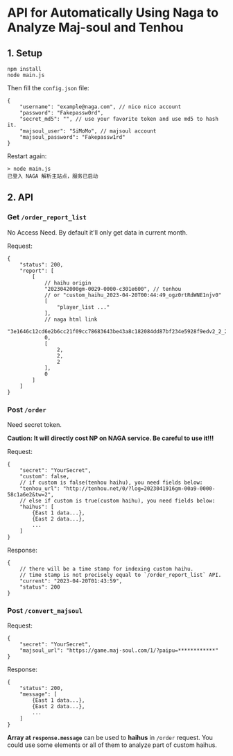 # API for Automatically Using Naga to Analyze Maj-soul and Tenhou

## 1. Setup

```shell
npm install
node main.js
```

Then fill the `config.json` file:

```json5
{
    "username": "example@naga.com", // nico nico account
    "password": "Fakepassw0rd",
    "secret_md5": "", // use your favorite token and use md5 to hash it.
    "majsoul_user": "SiMoMo", // majsoul account
    "majsoul_password": "Fakepassw1rd"
}
```

Restart again:

```
> node main.js
已登入 NAGA 解析主站点，服务已启动
```

## 2. API

### Get `/order_report_list`

No Access Need. By default it'll only get data in current month.

Request:

```json5
{
    "status": 200,
    "report": [
        [
            // haihu origin
            "2023042000gm-0029-0000-c301e600", // tenhou
            // or "custom_haihu_2023-04-20T00:44:49_ogz0rtRdWNE1njv0"
            [
                "player_list ..."
            ],
            // naga html link
            "3e1646c12cd6e2b6cc21f09cc78683643be43a8c182084dd87bf234e5928f9edv2_2_2",
            0,
            [
                2,
                2,
                2
            ],
            0
        ]
    ]
}
```



### Post `/order`

Need secret token.

**Caution: It will directly cost NP on NAGA service. Be careful to use it!!!**

Request:

```json5
{
    "secret": "YourSecret",
    "custom": false,
    // if custom is false(tenhou haihu), you need fields below:
    "tenhou_url": "http://tenhou.net/0/?log=2023041916gm-00a9-0000-58c1a6e2&tw=2",
    // else if custom is true(custom haihu), you need fields below:
    "haihus": [
        {East 1 data...},
        {East 2 data...},
        ...
    ]
}
```

Response:

```json5
{
    // there will be a time stamp for indexing custom haihu.
    // time stamp is not precisely equal to `/order_report_list` API.
    "current": "2023-04-20T01:43:59", 
    "status": 200
}
```

### Post `/convert_majsoul`

Request:

```json5
{
    "secret": "YourSecret",
    "majsoul_url": "https://game.maj-soul.com/1/?paipu=************"
}
```

Response:

```json5
{
    "status": 200,
    "message": [
        {East 1 data...},
        {East 2 data...},
        ...
    ]
}
```

**Array at `response.message`** can be used to **haihus** in `/order` request. You could use some elements or all of them to analyze part of custom haihus.
